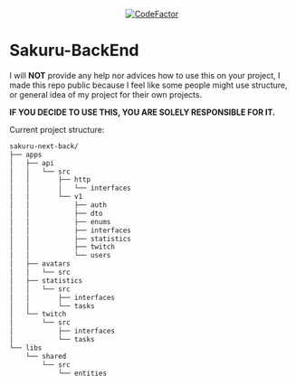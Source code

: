 <p align="center">
    <a href="https://www.codefactor.io/repository/github/osu-sakuru/sakuru-backend">
        <img src="https://www.codefactor.io/repository/github/osu-sakuru/sakuru-backend/badge" alt="CodeFactor" />
    </a>
</p>

# Sakuru-BackEnd

I will **NOT** provide any help nor advices how to use this on your project, I made this repo public because I feel like some people might use structure, or general idea of my project for their own projects.

**IF YOU DECIDE TO USE THIS, YOU ARE SOLELY RESPONSIBLE FOR IT.**

Current project structure:
```bash
sakuru-next-back/
├── apps
│   ├── api
│   │   └── src
│   │       ├── http
│   │       │   └── interfaces
│   │       └── v1
│   │           ├── auth
│   │           ├── dto
│   │           ├── enums
│   │           ├── interfaces
│   │           ├── statistics
│   │           ├── twitch
│   │           └── users
│   ├── avatars
│   │   └── src
│   ├── statistics
│   │   └── src
│   │       ├── interfaces
│   │       └── tasks
│   └── twitch
│       └── src
│           ├── interfaces
│           └── tasks
└── libs
    └── shared
        └── src
            └── entities
```
